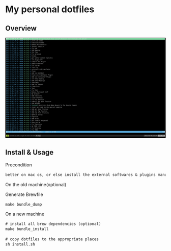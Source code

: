 My personal dotfiles
====================

Overview
--------

![overview](img/overview.png "overview")

Install & Usage
---------------

Precondition

```txt
better on mac os, or else install the external softwares & plugins manually
```

On the old machine(optional)

Generate Brewfile

```shell
make bundle_dump
```

On a new machine

```shell
# install all brew dependencies (optional)
make bundle_install

# copy dotfiles to the appropriate places
sh install.sh
```
